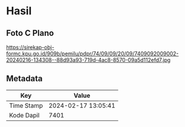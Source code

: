 # Hasil

## Foto C Plano

https://sirekap-obj-formc.kpu.go.id/909b/pemilu/pdpr/74/09/09/20/09/7409092009002-20240216-134308--88d93a93-719d-4ac8-8570-09a5d112efd7.jpg


## Metadata

| Key        | Value               |
| ---------- | ------------------- |
| Time Stamp | 2024-02-17 13:05:41 |
| Kode Dapil | 7401                |



